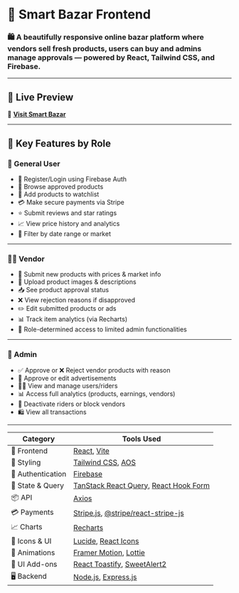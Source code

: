 # 🌽 Smart Bazar Frontend

### 🛍️ A beautifully responsive online bazar platform where vendors sell fresh products, users can buy and admins manage approvals — powered by React, Tailwind CSS, and Firebase.

---

## 🚀 Live Preview

🔗 **[Visit Smart Bazar](https://gleaming-alpaca-00df2d.netlify.app)**  


---

## 🎯 Key Features by Role

### 👤 General User
- 🔐 Register/Login using Firebase Auth
- 🛒 Browse approved products
- 📝 Add products to watchlist
- 💳 Make secure payments via Stripe
- ⭐ Submit reviews and star ratings
- 📈 View price history and analytics
- 📅 Filter by date range or market

---

### 🧑‍🌾 Vendor
- 📝 Submit new products with prices & market info
- 📸 Upload product images & descriptions
- 📥 See product approval status
- ❌ View rejection reasons if disapproved
- ✏️ Edit submitted products or ads
- 📊 Track item analytics (via Recharts)
- 🎯 Role-determined access to limited admin functionalities

---

### 👑 Admin
- ✅ Approve or ❌ Reject vendor products with reason
- 📢 Approve or edit advertisements
- 🧑‍💼 View and manage users/riders
- 📊 Access full analytics (products, earnings, vendors)
- 🚫 Deactivate riders or block vendors
- 🛍️ View all transactions

---

| Category          | Tools Used                                                                                                  |
| ----------------- | ----------------------------------------------------------------------------------------------------------- |
| 🚀 Frontend       | [React](https://reactjs.org/), [Vite](https://vitejs.dev/)                                                  |
| 🎨 Styling        | [Tailwind CSS](https://tailwindcss.com/), [AOS](https://michalsnik.github.io/aos/)                          |
| 🔐 Authentication | [Firebase](https://firebase.google.com/)                                                                    |
| 🧠 State & Query  | [TanStack React Query](https://tanstack.com/query/v5), [React Hook Form](https://react-hook-form.com/)      |
| 📦 API            | [Axios](https://axios-http.com/)                                                                            |
| 💳 Payments       | [Stripe.js](https://stripe.com/docs/js), [@stripe/react-stripe-js](https://stripe.com/docs/stripe-js/react) |
| 📈 Charts         | [Recharts](https://recharts.org/)                                                                           |
| 📸 Icons & UI     | [Lucide](https://lucide.dev/), [React Icons](https://react-icons.github.io/react-icons/)                    |
| 🎥 Animations     | [Framer Motion](https://www.framer.com/motion/), [Lottie](https://lottiefiles.com/)                         |
| 🧁 UI Add-ons     | [React Toastify](https://fkhadra.github.io/react-toastify/), [SweetAlert2](https://sweetalert2.github.io/)  |
| 🖥️ Backend       | [Node.js](https://nodejs.org/), [Express.js](https://expressjs.com/)                                        |


